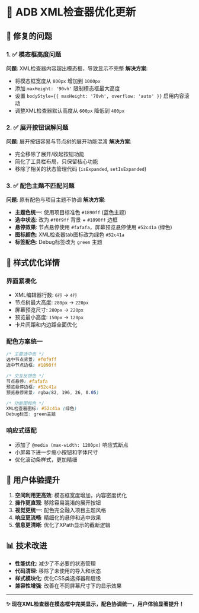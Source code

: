 # 🔧 ADB XML检查器优化更新

## 🎯 修复的问题

### 1. ✅ 模态框高度问题
**问题**: XML检查器内容超出模态框，导致显示不完整
**解决方案**:
- 将模态框宽度从 `800px` 增加到 `1000px`
- 添加 `maxHeight: '90vh'` 限制模态框最大高度
- 设置 `bodyStyle={{ maxHeight: '70vh', overflow: 'auto' }}` 启用内容滚动
- 调整XML检查器默认高度从 `600px` 降低到 `400px`

### 2. ✅ 展开按钮误解问题
**问题**: 展开按钮容易与节点树的展开功能混淆
**解决方案**:
- 完全移除了展开/收起按钮功能
- 简化了工具栏布局，只保留核心功能
- 移除了相关的状态管理代码 (`isExpanded`, `setIsExpanded`)

### 3. ✅ 配色主题不匹配问题
**问题**: 原有配色与项目主题不协调
**解决方案**:
- **主题色统一**: 使用项目标准色 `#1890ff` (蓝色主题)
- **选中状态**: 改为 `#f0f9ff` 背景 + `#1890ff` 边框
- **悬停效果**: 节点悬停使用 `#fafafa`，屏幕预览悬停使用 `#52c41a` (绿色)
- **图标颜色**: XML检查器tab图标改为绿色 `#52c41a`
- **标签配色**: Debug标签改为 `green` 主题

## 🎨 样式优化详情

### 界面紧凑化
- XML编辑器行数: `6行` → `4行`
- 节点树最大高度: `280px` → `220px`
- 屏幕预览尺寸: `280px` → `220px`
- 预览最小高度: `150px` → `120px`
- 卡片间距和内边距全面优化

### 配色方案统一
```css
/* 主要选中色 */
选中节点背景: #f0f9ff
选中节点边框: #1890ff

/* 交互反馈色 */
节点悬停: #fafafa
预览悬停边框: #52c41a
预览悬停背景: rgba(82, 196, 26, 0.05)

/* 功能图标色 */
XML检查器图标: #52c41a (绿色)
Debug标签: green主题
```

### 响应式适配
- 添加了 `@media (max-width: 1200px)` 响应式断点
- 小屏幕下进一步缩小按钮和字体尺寸
- 优化滚动条样式，更加精细

## 🚀 用户体验提升

1. **空间利用更高效**: 模态框宽度增加，内容密度优化
2. **操作更直观**: 移除容易混淆的展开按钮
3. **视觉更统一**: 配色完全融入项目主题风格
4. **响应更流畅**: 精细化的悬停和选中效果
5. **信息更清晰**: 优化了XPath显示的截断逻辑

## 📊 技术改进

- **性能优化**: 减少了不必要的状态管理
- **代码清理**: 移除了未使用的导入和状态
- **样式模块化**: 优化CSS类选择器和层级
- **兼容性增强**: 改善在不同屏幕尺寸下的显示效果

---

**✨ 现在XML检查器在模态框中完美显示，配色协调统一，用户体验显著提升！**
